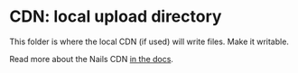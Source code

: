 # CDN: local upload directory

This folder is where the local CDN (if used) will write files. Make it writable.

Read more about the Nails CDN [in the docs](http://nailsapp.co.uk).